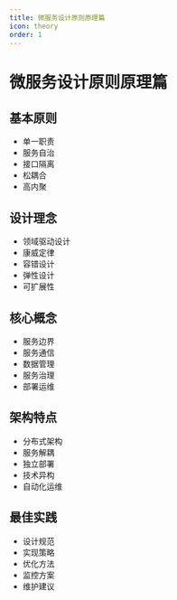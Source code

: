 ```yaml
---
title: 微服务设计原则原理篇
icon: theory
order: 1
---
```


# 微服务设计原则原理篇

## 基本原则
- 单一职责
- 服务自治
- 接口隔离
- 松耦合
- 高内聚

## 设计理念
- 领域驱动设计
- 康威定律
- 容错设计
- 弹性设计
- 可扩展性

## 核心概念
- 服务边界
- 服务通信
- 数据管理
- 服务治理
- 部署运维

## 架构特点
- 分布式架构
- 服务解耦
- 独立部署
- 技术异构
- 自动化运维

## 最佳实践
- 设计规范
- 实现策略
- 优化方法
- 监控方案
- 维护建议
